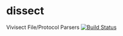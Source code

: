 # dissect
Vivisect File/Protocol Parsers
[![Build Status](https://travis-ci.org/vivisect/dissect.svg)](https://travis-ci.org/vivisect/dissect)
